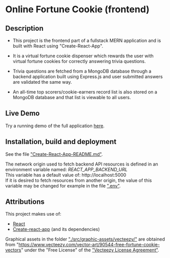 # Online Fortune Cookie (frontend)

## Description
* This project is the frontend part of a fullstack MERN application and is built with React using "Create-React-App".

* It is a virtual fortune cookie dispenser which rewards the user with virtual fortune cookies for correctly answering trivia questions.

* Trivia questions are fetched from a MongoDB database through a backend application built using Express.js and user submitted answers are validated the same way.

* An all-time top scorers/cookie-earners record list is also stored on a MongoDB database and that list is viewable to all users.

## Live Demo
Try a running demo of the full application [here](https://online-fortune-cookie.netlify.app).

## Installation, build and deployment
See the file ["Create-React-App-README.md"](./Create-React-App-README.md).

The network origin used to fetch backend API resources is defined in an environment variable named: _REACT_APP_BACKEND_URL_\
This variable has a default value of: http://localhost:5000 \
If it is desired to fetch resources from another origin, the value of this variable may be changed for example in the file [".env"](./.env).

## Attributions
This project makes use of:
* [React](https://github.com/facebook/react)
* [Create-react-app](https://github.com/facebook/create-react-app) (and its dependencies)

Graphical assets in the folder ["./src/graphic-assets/vecteezy/"](./src/graphic-assets/vecteezy/) are obtained from "https://www.vecteezy.com/vector-art/90544-free-fortune-cookie-vectors" under the "Free License" of the ["Vecteezy License Agreement"](https://www.vecteezy.com/licensing-agreement).
